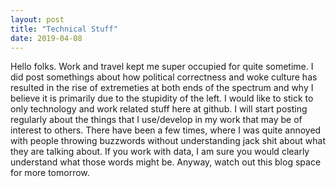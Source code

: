 ```yaml
---
layout: post
title: "Technical Stuff"
date: 2019-04-08
---
```



Hello folks. Work and travel kept me super occupied for quite sometime. I did post somethings about how political correctness and woke culture has resulted in the rise of extremeties at both ends of the spectrum and why I believe it is primarily due to the stupidity of the left. I would like to stick to only technology and work related stuff here at github. I will start posting regularly about the things that I use/develop in my work that may be of interest to others. There have been a few times, where I was quite annoyed with people throwing buzzwords without understanding jack shit about what they are talking about. If you work with data, I am sure you would clearly understand what those words might be. Anyway, watch out this blog space for more tomorrow.
